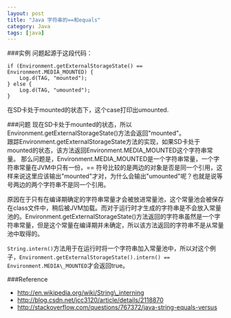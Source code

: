 ```yaml
---
layout: post
title: "Java 字符串的==和equals"
category: Java
tags: [java]
---
```


###实例
问题起源于这段代码：

    if (Environment.getExternalStorageState() == Environment.MEDIA_MOUNTED) {
        Log.d(TAG, "mounted");
    } else {
        Log.d(TAG, "umounted");
    }

在SD卡处于mounted的状态下，这个case打印出umounted.

###问题
现在SD卡处于mounted的状态，所以Environment.getExternalStorageState()方法会返回"mounted"。  
跟踪Environment.getExternalStorageState方法的实现，如果SD卡处于mounted的状态，该方法返回Environment.MEDIA\_MOUNTED这个字符串常量。
那么问题是，Environment.MEDIA\_MOUNTED是一个字符串常量，一个字符串常量在JVM中只有一份，== 符号比较的是两边的对象是否是同一个引用，这样来说这里应该输出"mounted"才对，为什么会输出"umounted"呢？也就是说等号两边的两个字符串不是同一个引用。

原因在于只有在编译期确定的字符串常量才会被放进常量池，这个常量池会被保存在class文件中，稍后被JVM加载。而对于运行时才生成的字符串是不会放入常量池的。Environment.getExternalStorageState()方法返回的字符串虽然是一个字符串常量，但是这个常量在编译期并未确定，所以该方法返回的字符串不是从常量池中取得的。

`String.intern()`方法用于在运行时将一个字符串加入常量池中，所以对这个例子，`Environment.getExternalStorageState().intern() == Environment.MEDIA\_MOUNTED`才会返回true。

###Reference
* <http://en.wikipedia.org/wiki/String\_interning>
* <http://blog.csdn.net/jcc3120/article/details/2118870>
* <http://stackoverflow.com/questions/767372/java-string-equals-versus>
